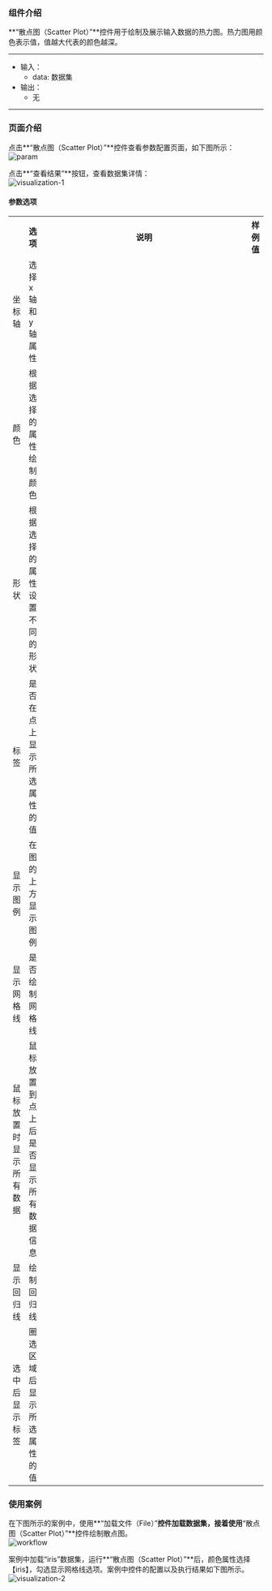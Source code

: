 ### 组件介绍
**“散点图（Scatter Plot）”**控件用于绘制及展示输入数据的热力图。热力图用颜色表示值，值越大代表的颜色越深。
<hr/>

- 输入：
  - data: 数据集
- 输出：
  - 无

<hr/>


### 页面介绍
点击**“散点图（Scatter Plot）”**控件查看参数配置页面，如下图所示：  
![param](/img/aistudio/model/scatter-plot/param.png)

点击**“查看结果”**按钮，查看数据集详情：  
![visualization-1](/img/aistudio/model/scatter-plot/visualization-1.png)

#### 参数选项
<table>
  <tr>
    <th></th>
    <th>选项</th>
    <th width="650">说明</th>
    <th>样例值</th>
  </tr>
  <tr>
      <td>坐标轴</td> 
      <td>
      选择x轴和y轴属性
      </td> 
      <td></td>
  </tr>
  <tr>
      <td>颜色</td> 
      <td>
      根据选择的属性绘制颜色
      </td> 
      <td></td>
  </tr>
  <tr>
      <td>形状</td> 
      <td>
      根据选择的属性设置不同的形状
      </td> 
      <td></td>
  </tr>
  <tr>
      <td>标签</td> 
      <td>
      是否在点上显示所选属性的值
      </td> 
      <td></td>
  </tr>
  <tr>
      <td>显示图例</td> 
      <td>
      在图的上方显示图例
      </td> 
      <td></td>
  </tr>
  <tr>
      <td>显示网格线</td> 
      <td>
      是否绘制网格线
      </td> 
      <td></td>
  </tr>
  <tr>
      <td>鼠标放置时显示所有数据</td> 
      <td>
      鼠标放置到点上后是否显示所有数据信息
      </td> 
      <td></td>
  </tr>
  <tr>
      <td>显示回归线</td> 
      <td>
      绘制回归线
      </td> 
      <td></td>
  </tr>
  <tr>
      <td>选中后显示标签</td> 
      <td>
      圈选区域后显示所选属性的值
      </td> 
      <td></td>
  </tr>
</table>

### 使用案例
在下图所示的案例中，使用**“加载文件（File）”**控件加载数据集，接着使用**“散点图（Scatter Plot）”**控件绘制散点图。  
![workflow](/img/aistudio/model/scatter-plot/workflow.png)

案例中加载“iris”数据集，运行**“散点图（Scatter Plot）”**后，颜色属性选择【iris】，勾选显示网格线选项。案例中控件的配置以及执行结果如下图所示。
![visualization-2](/img/aistudio/model/scatter-plot/visualization-2.png)